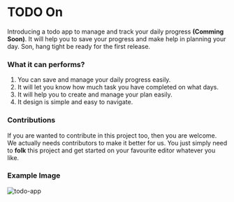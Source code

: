 # TODO On

Introducing a todo app to manage and track your daily progress <b>(Comming Soon)</b>. 
It will help you to save your progress and make help in planning your day. Son, hang tight be ready for the first release.

### What it can performs?
1) You can save and manage your daily progress easily.
2) It will let you know how much task you have completed on what days.
3) It will help you to create and manage your plan easily.
4) It design is simple and easy to navigate.

### Contributions
If you are wanted to contribute in this project too, then you are welcome. We actually needs contributors to make it better for us.
You just simply need to <b>folk</b> this project and get started on your favourite editor whatever you like.

### Example Image

![todo-app](https://user-images.githubusercontent.com/112514266/227786143-fb23c09d-5122-4983-bbfb-75964eb12c75.png)
